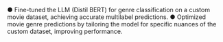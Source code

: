 ●	Fine-tuned the LLM (Distil BERT) for genre classification on a custom movie dataset, achieving accurate multilabel predictions.
●	Optimized movie genre predictions by tailoring the model for specific nuances of the custom dataset, improving performance.
